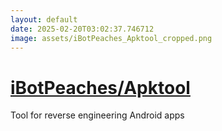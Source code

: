 ```yaml
---
layout: default
date: 2025-02-20T03:02:37.746712
image: assets/iBotPeaches_Apktool_cropped.png
---
```


# [iBotPeaches/Apktool](https://github.com/iBotPeaches/Apktool)

Tool for reverse engineering Android apps
